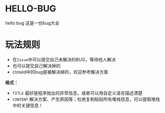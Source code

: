 # HELLO-BUG
hello bug 这是一份bug大全

# 玩法规则

- 在`Issue`中可以提交自己未解决的BUG，等待他人解决
- 也可以提交自己解决掉的
- closed中的bug是被解决掉的，欢迎参考解决方案

**格式：**
- `TITLE` 最好是程序抛出的异常信息，或者可以用自定义语言描述清楚
- `CONTENT` 解决方案、产生原因等；杜绝复制粘贴所有堆栈信息，可以提取堆栈中的关键信息！


